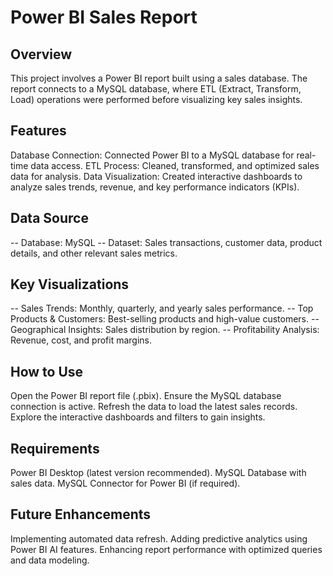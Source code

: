 # Power BI Sales Report
## Overview
This project involves a Power BI report built using a sales database. The report connects to a MySQL database, where ETL (Extract, Transform, Load) operations were performed before visualizing key sales insights.

## Features
Database Connection: Connected Power BI to a MySQL database for real-time data access.
ETL Process: Cleaned, transformed, and optimized sales data for analysis.
Data Visualization: Created interactive dashboards to analyze sales trends, revenue, and key performance indicators (KPIs).
## Data Source
-- Database: MySQL
-- Dataset: Sales transactions, customer data, product details, and other relevant sales metrics.

## Key Visualizations
-- Sales Trends: Monthly, quarterly, and yearly sales performance.
-- Top Products & Customers: Best-selling products and high-value customers.
-- Geographical Insights: Sales distribution by region.
-- Profitability Analysis: Revenue, cost, and profit margins.

## How to Use
Open the Power BI report file (.pbix).
Ensure the MySQL database connection is active.
Refresh the data to load the latest sales records.
Explore the interactive dashboards and filters to gain insights.

## Requirements
Power BI Desktop (latest version recommended).
MySQL Database with sales data.
MySQL Connector for Power BI (if required).
## Future Enhancements
Implementing automated data refresh.
Adding predictive analytics using Power BI AI features.
Enhancing report performance with optimized queries and data modeling.
